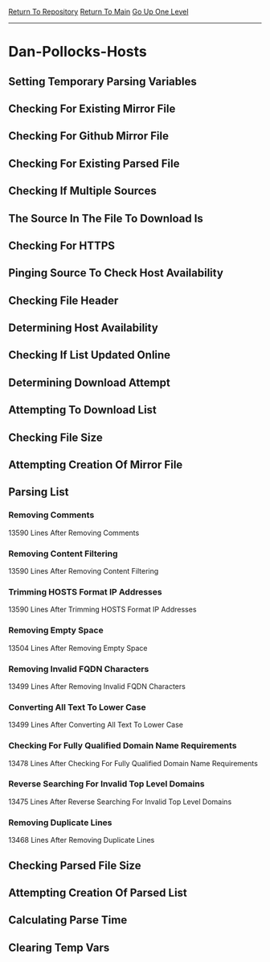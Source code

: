 [Return To Repository](https://github.com/deathbybandaid/piholeparser/)
[Return To Main](https://github.com/deathbybandaid/piholeparser/blob/master/RecentRunLogs/Mainlog.md)
[Go Up One Level](https://github.com/deathbybandaid/piholeparser/blob/master/RecentRunLogs/TopLevelScripts/30-Processing-External-Blacklists.md)
____________________________________
# Dan-Pollocks-Hosts
## Setting Temporary Parsing Variables
## Checking For Existing Mirror File
## Checking For Github Mirror File
## Checking For Existing Parsed File
## Checking If Multiple Sources
## The Source In The File To Download Is
## Checking For HTTPS
## Pinging Source To Check Host Availability
## Checking File Header
## Determining Host Availability
## Checking If List Updated Online
## Determining Download Attempt
## Attempting To Download List
## Checking File Size
## Attempting Creation Of Mirror File
## Parsing List
### Removing Comments
13590 Lines After Removing Comments
### Removing Content Filtering
13590 Lines After Removing Content Filtering
### Trimming HOSTS Format IP Addresses
13590 Lines After Trimming HOSTS Format IP Addresses
### Removing Empty Space
13504 Lines After Removing Empty Space
### Removing Invalid FQDN Characters
13499 Lines After Removing Invalid FQDN Characters
### Converting All Text To Lower Case
13499 Lines After Converting All Text To Lower Case
### Checking For Fully Qualified Domain Name Requirements
13478 Lines After Checking For Fully Qualified Domain Name Requirements
### Reverse Searching For Invalid Top Level Domains
13475 Lines After Reverse Searching For Invalid Top Level Domains
### Removing Duplicate Lines
13468 Lines After Removing Duplicate Lines
## Checking Parsed File Size
## Attempting Creation Of Parsed List
## Calculating Parse Time
## Clearing Temp Vars
